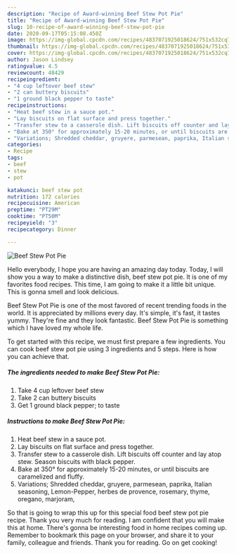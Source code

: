 ```yaml
---
description: "Recipe of Award-winning Beef Stew Pot Pie"
title: "Recipe of Award-winning Beef Stew Pot Pie"
slug: 10-recipe-of-award-winning-beef-stew-pot-pie
date: 2020-09-17T05:15:08.450Z
image: https://img-global.cpcdn.com/recipes/4837071925018624/751x532cq70/beef-stew-pot-pie-recipe-main-photo.jpg
thumbnail: https://img-global.cpcdn.com/recipes/4837071925018624/751x532cq70/beef-stew-pot-pie-recipe-main-photo.jpg
cover: https://img-global.cpcdn.com/recipes/4837071925018624/751x532cq70/beef-stew-pot-pie-recipe-main-photo.jpg
author: Jason Lindsey
ratingvalue: 4.5
reviewcount: 48429
recipeingredient:
- "4 cup leftover beef stew"
- "2 can buttery biscuits"
- "1 ground black pepper to taste"
recipeinstructions:
- "Heat beef stew in a sauce pot."
- "Lay biscuits on flat surface and press together."
- "Transfer stew to a casserole dish. Lift biscuits off counter and lay atop stew. Season biscuits with black pepper."
- "Bake at 350° for approximately 15-20 minutes, or until biscuits are caramelized and fluffy."
- "Variations; Shredded cheddar, gruyere, parmesean, paprika, Italian seasoning, Lemon-Pepper, herbes de provence, rosemary, thyme, oregano, marjoram,"
categories:
- Recipe
tags:
- beef
- stew
- pot

katakunci: beef stew pot 
nutrition: 172 calories
recipecuisine: American
preptime: "PT29M"
cooktime: "PT50M"
recipeyield: "3"
recipecategory: Dinner

---
```



![Beef Stew Pot Pie](https://img-global.cpcdn.com/recipes/4837071925018624/751x532cq70/beef-stew-pot-pie-recipe-main-photo.jpg)

Hello everybody, I hope you are having an amazing day today. Today, I will show you a way to make a distinctive dish, beef stew pot pie. It is one of my favorites food recipes. This time, I am going to make it a little bit unique. This is gonna smell and look delicious.

Beef Stew Pot Pie is one of the most favored of recent trending foods in the world. It is appreciated by millions every day. It's simple, it's fast, it tastes yummy. They're fine and they look fantastic. Beef Stew Pot Pie is something which I have loved my whole life.




To get started with this recipe, we must first prepare a few ingredients. You can cook beef stew pot pie using 3 ingredients and 5 steps. Here is how you can achieve that.

<!--inarticleads1-->

##### The ingredients needed to make Beef Stew Pot Pie:

1. Take 4 cup leftover beef stew
1. Take 2 can buttery biscuits
1. Get 1 ground black pepper; to taste




<!--inarticleads2-->

##### Instructions to make Beef Stew Pot Pie:

1. Heat beef stew in a sauce pot.
1. Lay biscuits on flat surface and press together.
1. Transfer stew to a casserole dish. Lift biscuits off counter and lay atop stew. Season biscuits with black pepper.
1. Bake at 350° for approximately 15-20 minutes, or until biscuits are caramelized and fluffy.
1. Variations; Shredded cheddar, gruyere, parmesean, paprika, Italian seasoning, Lemon-Pepper, herbes de provence, rosemary, thyme, oregano, marjoram,




So that is going to wrap this up for this special food beef stew pot pie recipe. Thank you very much for reading. I am confident that you will make this at home. There's gonna be interesting food in home recipes coming up. Remember to bookmark this page on your browser, and share it to your family, colleague and friends. Thank you for reading. Go on get cooking!
